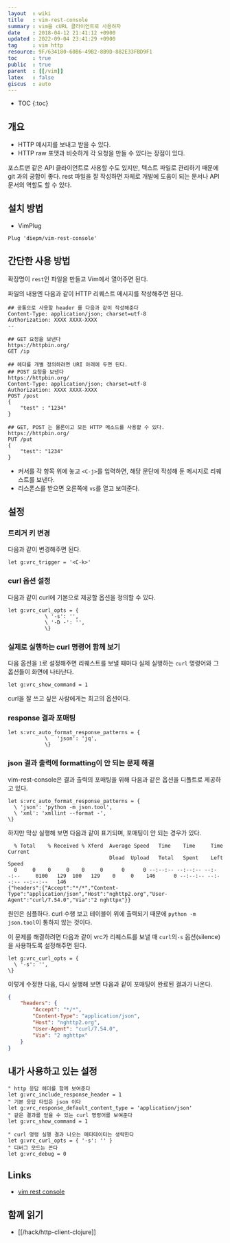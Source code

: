 ```yaml
---
layout  : wiki
title   : vim-rest-console
summary : vim을 cURL 클라이언트로 사용하자
date    : 2018-04-12 21:41:12 +0900
updated : 2022-09-04 23:41:29 +0900
tag     : vim http
resource: 9F/634180-60B6-49B2-8B9D-882E33FBD9F1
toc     : true
public  : true
parent  : [[/vim]]
latex   : false
giscus  : auto
---
```

* TOC
{:toc}

## 개요

* HTTP 메시지를 보내고 받을 수 있다.
* HTTP raw 포맷과 비슷하게 각 요청을 만들 수 있다는 장점이 있다.

포스트맨 같은 API 클라이언트로 사용할 수도 있지만, 텍스트 파일로 관리하기 때문에 git 과의 궁합이 좋다. rest 파일을 잘 작성하면 자체로 개발에 도움이 되는 문서나 API 문서의 역할도 할 수 있다.

## 설치 방법

* VimPlug

```viml
Plug 'diepm/vim-rest-console'
```

## 간단한 사용 방법

확장명이 `rest`인 파일을 만들고 Vim에서 열어주면 된다.

파일의 내용엔 다음과 같이 HTTP 리퀘스트 메시지를 작성해주면 된다.


```
## 공통으로 사용할 header 를 다음과 같이 작성해준다
Content-Type: application/json; charset=utf-8
Authorization: XXXX XXXX-XXXX
--

## GET 요청을 보낸다
https://httpbin.org/
GET /ip

## 헤더를 개별 정의하려면 URI 아래에 두면 된다.
## POST 요청을 보낸다
https://httpbin.org/
Content-Type: application/json; charset=utf-8
Authorization: XXXX XXXX-XXXX
POST /post
{
    "test" : "1234"
}

## GET, POST 는 물론이고 모든 HTTP 메소드를 사용할 수 있다.
https://httpbin.org/
PUT /put
{
    "test": "1234"
}
```

* 커서를 각 항목 위에 놓고 `<C-j>`를 입력하면, 해당 문단에 작성해 둔 메시지로 리퀘스트를 보낸다.
* 리스폰스를 받으면 오른쪽에 `vs`를 열고 보여준다.

## 설정

### 트리거 키 변경

다음과 같이 변경해주면 된다.

```viml
let g:vrc_trigger = '<C-k>'
```

### curl 옵션 설정

다음과 같이 curl에 기본으로 제공할 옵션을 정의할 수 있다.

```viml
let g:vrc_curl_opts = {
            \ '-s': '',
            \ '-D -': '',
            \}
```

### 실제로 실행하는 curl 명령어 함께 보기

다음 옵션을 `1`로 설정해주면 리퀘스트를 보낼 때마다 실제 실행하는 `curl` 명령어와 그 옵션들이 화면에 나타난다.

```viml
let g:vrc_show_command = 1
```

curl을 잘 쓰고 싶은 사람에게는 최고의 옵션이다.

### response 결과 포매팅

```viml
let s:vrc_auto_format_response_patterns = {
            \   'json': 'jq',
            \}
```

### json 결과 출력에 formatting이 안 되는 문제 해결

vim-rest-console은 결과 출력의 포매팅을 위해 다음과 같은 옵션을 디폴트로 제공하고 있다.

```viml
let s:vrc_auto_format_response_patterns = {
  \ 'json': 'python -m json.tool',
  \ 'xml': 'xmllint --format -',
\}
```

하지만 막상 실행해 보면 다음과 같이 표기되며, 포매팅이 안 되는 경우가 있다.

```
  % Total    % Received % Xferd  Average Speed   Time    Time     Time  Current
                                 Dload  Upload   Total   Spent    Left  Speed
  0     0    0     0    0     0      0      0 --:--:-- --:--:-- --:--:--     0100   129  100   129    0     0    146      0 --:--:-- --:--:-- --:--:--   146
{"headers":{"Accept":"*/*","Content-Type":"application/json","Host":"nghttp2.org","User-Agent":"curl/7.54.0","Via":"2 nghttpx"}}
```

원인은 심플하다. curl 수행 보고 테이블이 위에 출력되기 때문에 `python -m json.tool`이 통하지 않는 것이다.

이 문제를 해결하려면 다음과 같이 vrc가 리퀘스트를 보낼 때 `curl`의`-s` 옵션(silence)을 사용하도록 설정해주면 된다.

```viml
let g:vrc_curl_opts = {
  \ '-s': '',
\}
```

이렇게 수정한 다음, 다시 실행해 보면 다음과 같이 포매팅이 완료된 결과가 나온다.

```json
{
    "headers": {
        "Accept": "*/*",
        "Content-Type": "application/json",
        "Host": "nghttp2.org",
        "User-Agent": "curl/7.54.0",
        "Via": "2 nghttpx"
    }
}
```

## 내가 사용하고 있는 설정

```viml
" http 응답 헤더를 함께 보여준다
let g:vrc_include_response_header = 1
" 기본 응답 타입은 json 이다
let g:vrc_response_default_content_type = 'application/json'
" 같은 결과를 얻을 수 있는 curl 명령어를 보여준다
let g:vrc_show_command = 1

" curl 명령 실행 결과 나오는 메타데이터는 생략한다
let g:vrc_curl_opts = { '-s': '' }
" 디버그 모드는 끈다
let g:vrc_debug = 0
```

## Links

* [vim rest console](https://github.com/diepm/vim-rest-console )

## 함께 읽기

- [[/hack/http-client-clojure]]
